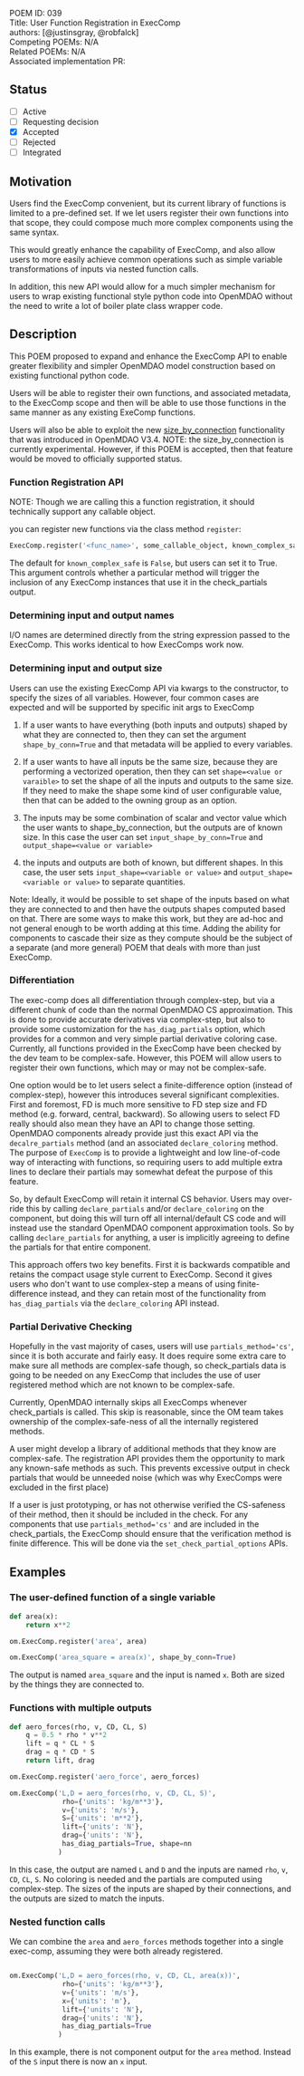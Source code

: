 POEM ID: 039  
Title: User Function Registration in ExecComp   
authors: [@justinsgray, @robfalck]  
Competing POEMs: N/A    
Related POEMs: N/A   
Associated implementation PR:

##  Status

- [ ] Active
- [ ] Requesting decision
- [x] Accepted
- [ ] Rejected
- [ ] Integrated

## Motivation

Users find the ExecComp convenient, but its current library of functions is limited to a pre-defined set. 
If we let users register their own functions into that scope, they could compose much more complex components using the same syntax. 

This would greatly enhance the capability of ExecComp, and also allow users to more easily achieve common operations 
such as simple variable transformations of inputs via nested function calls. 

In addition, this new API would allow for a much simpler mechanism for users to wrap existing functional style python code into OpenMDAO without the need to write a lot of boiler plate class wrapper code. 


## Description

This POEM proposed to expand and enhance the ExecComp API to enable greater flexibility and simpler OpenMDAO model construction based on existing functional python code. 

Users will be able to register their own functions, and associated metadata, to the ExecComp scope and then will be able to use those functions in the same manner as any existing ExeComp functions. 

Users will also be able to exploit the new [size_by_connection](http://openmdao.org/twodocs/versions/3.4.1/features/experimental/dynamic_shapes.html) functionality that was introduced in OpenMDAO V3.4. 
NOTE: the size_by_connection is currently experimental. 
However, if this POEM is accepted, then that feature would be moved to officially supported status. 


### Function Registration API

NOTE: Though we are calling this a function registration, it should technically support any callable object. 

you can register new functions via the class method `register`: 

```python
ExecComp.register('<func_name>', some_callable_object, known_complex_safe=<False|True>)
```

The default for `known_complex_safe` is `False`, but users can set it to True. 
This argument controls whether a particular method will trigger the inclusion of any ExecComp instances that use it in the check_partials output. 

### Determining input and output names

I/O names are determined directly from the string expression passed to the ExecComp. 
This works identical to how ExecComps work now. 

### Determining input and output size 

Users can use the existing ExecComp API via kwargs to the constructor, to specify the sizes of all variables. 
However, four common cases are expected and will be supported by specific init args to ExecComp

1) If a user wants to have everything (both inputs and outputs) shaped by what they are connected to, then they can set the argument `shape_by_conn=True` and that metadata will be applied to every variables. 

2) If a user wants to have all inputs be the same size, because they are performing a vectorized operation, 
then they can set `shape=<value or varaible>` to set the shape of all the inputs and outputs to the same size. 
If they need to make the shape some kind of user configurable value, then that can be added to the owning group as an option. 

3) The inputs may be some combination of scalar and vector value which the user wants to shape_by_connection, 
but the outputs are of known size. 
In this case the user can set `input_shape_by_conn=True` and `output_shape=<value or variable>`

4) the inputs and outputs are both of known, but different shapes. 
In this case, the user sets `input_shape=<variable or value>` and `output_shape=<variable or value>` to separate quantities.


Note: Ideally, it would be possible to set shape of the inputs based on what they are connected to and then have the outputs shapes computed based on that. 
There are some ways to make this work, but they are ad-hoc and not general enough to be worth adding at this time. 
Adding the ability for components to cascade their size as they compute should be the subject of a separate (and more general) POEM that deals with more than just ExecComp. 

### Differentiation

The exec-comp does all differentiation through complex-step, but via a different chunk of code than the normal OpenMDAO CS approximation. 
This is done to provide accurate derivatives via complex-step, but also to provide some customization for the `has_diag_partials` option, which provides for a common and very simple partial derivative coloring case. 
Currently, all functions provided in the ExecComp have been checked by the dev team to be complex-safe. 
However, this POEM will allow users to register their own functions, which may or may not be complex-safe. 

One option would be to let users select a finite-difference option (instead of complex-step), however this introduces several significant complexities. 
First and foremost, FD is much more sensitive to FD step size and FD method (e.g. forward, central, backward). 
So allowing users to select FD really should also mean they have an API to change those setting. 
OpenMDAO components already provide just this exact API via the `decalre_partials` method (and an associated `declare_coloring` method.
The purpose of `ExecComp` is to provide a lightweight and low line-of-code way of interacting with functions, 
so requiring users to add multiple extra lines to declare their partials may somewhat defeat the purpose of this feature. 

So, by default ExecComp will retain it internal CS behavior. 
Users may over-ride this by calling `declare_partials` and/or `declare_coloring` on the component, 
but doing this will turn off all internal/default CS code and will instead use the standard OpenMDAO component approximation tools. 
So by calling `declare_partials` for anything, a user is implicitly agreeing to define the partials for that entire component. 

This approach offers two key benefits. 
First it is backwards compatible and retains the compact usage style current to ExecComp. 
Second it gives users who don't want to use complex-step a means of using finite-difference instead, and they can retain most of the functionality from `has_diag_partials` via the `declare_coloring` API instead. 

### Partial Derivative Checking 

Hopefully in the vast majority of cases, users will use `partials_method='cs'`, since it is both accurate and fairly easy. 
It does require some extra care to make sure all methods are complex-safe though, so check_partials data is going to be needed on 
any ExecComp that includes the use of user registered method which are not known to be complex-safe. 

Currently, OpenMDAO internally skips all ExecComps whenever check_partials is called. 
This skip is reasonable, since the OM team takes ownership of the complex-safe-ness of all the internally registered methods. 

A user might develop a library of additional methods that they know are complex-safe. 
The registration API provides them the opportunity to mark any known-safe methods as such. 
This prevents excessive output in check partials that would be unneeded noise (which was why ExecComps were excluded in the first place)

If a user is just prototyping, or has not otherwise verified the CS-safeness of their method, then it should be included in the check. 
For any components that use `partials_method='cs'` and are included in the check_partials, 
the ExecComp should ensure that the verification method is finite difference. 
This will be done via the `set_check_partial_options` APIs. 


## Examples

### The user-defined function of a single variable

```python 
def area(x):
    return x**2

om.ExecComp.register('area', area)

om.ExecComp('area_square = area(x)', shape_by_conn=True)
```
The output is named `area_square` and the input is named `x`. 
Both are sized by the things they are connected to. 


### Functions with multiple outputs

```python
def aero_forces(rho, v, CD, CL, S)
    q = 0.5 * rho * v**2
    lift = q * CL * S
    drag = q * CD * S
    return lift, drag

om.ExecComp.register('aero_force', aero_forces)

om.ExecComp('L,D = aero_forces(rho, v, CD, CL, S)', 
             rho={'units': 'kg/m**3'},
             v={'units': 'm/s'},
             S={'units': 'm**2'},
             lift={'units': 'N'},
             drag={'units': 'N'}, 
             has_diag_partials=True, shape=nn
            )
```

In this case, the output are named `L` and `D` and the inputs are named `rho`, `v`, `CD`, `CL`, `S`. 
No coloring is needed and the partials are computed using complex-step.
The sizes of the inputs are shaped by their connections, and the outputs are sized to match the inputs. 


### Nested function calls 
We can combine the `area` and `aero_forces` methods together into a single exec-comp, 
assuming they were both already registered. 

```python

om.ExecComp('L,D = aero_forces(rho, v, CD, CL, area(x))', 
             rho={'units': 'kg/m**3'},
             v={'units': 'm/s'},
             x={'units': 'm'},
             lift={'units': 'N'},
             drag={'units': 'N'}, 
             has_diag_partials=True
            )
```

In this example, there is not component output for the `area` method. 
Instead of the `S` input there is now an `x` input. 



